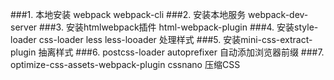  ###1. 本地安装 webpack webpack-cli
 ###2. 安装本地服务 webpack-dev-server
 ###3. 安装htmlwebpack插件 html-webpack-plugin
 ###4. 安装style-loader css-loader less less-looader 处理样式
 ###5. 安装mini-css-extract-plugin 抽离样式
 ###6. postcss-loader autoprefixer 自动添加浏览器前缀
 ###7. optimize-css-assets-webpack-plugin cssnano 压缩CSS